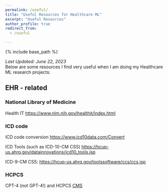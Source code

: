 ```yaml
---
permalink: /useful/
title: "Useful Resources for Healthcare ML"
excerpt: "Useful Resources"
author_profile: true
redirect_from: 
  - /useful

---
```


{% include base_path %}

*Last Updated: June 22, 2023* \
Below are some resources I find very useful when I am doing my Healthcare ML research projects:

EHR - related 
---
### National Library of Medicine
Health IT https://www.nlm.nih.gov/healthit/index.html

### ICD code

ICD code conversion
https://www.icd10data.com/Convert


ICD Tools (such as ICD-10-CM CSS)
https://hcup-us.ahrq.gov/datainnovations/icd10_tools.jsp

ICD-9-CM CSS:
https://hcup-us.ahrq.gov/toolssoftware/ccs/ccs.jsp

### HCPCS

CPT-4 (not GPT-4!) and HCPCS
[CMS](https://www.cms.gov/medicare/coding/medhcpcsgeninfo/hcpcs_coding_questions#:~:text=The%20CPT%2D4%20is%20a,and%20other%20health%20care%20professionals.)


